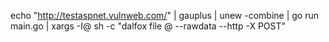 echo "http://testaspnet.vulnweb.com/"  | gauplus | unew -combine  | go run main.go |  xargs -I@ sh -c "dalfox file @ --rawdata --http -X POST" 

